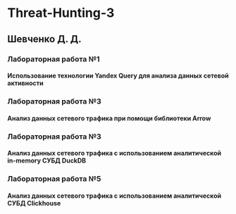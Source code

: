 # Threat-Hunting-3

## Шевченко Д. Д.

### Лабораторная работа №1
#### Использование технологии Yandex Query для анализа данных сетевой активности

### Лабораторная работа №3
#### Анализ данных сетевого трафика при помощи библиотеки Arrow

### Лабораторная работа №3
#### Анализ данных сетевого трафика с использованием аналитической in-memory СУБД DuckDB

### Лабораторная работа №5
#### Анализ данных сетевого трафика с использованием аналитической СУБД Clickhouse
